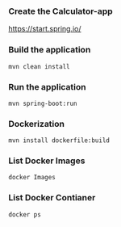 ### Create the Calculator-app

https://start.spring.io/

### Build the application

```
mvn clean install
```


### Run the application

```
mvn spring-boot:run
```

### Dockerization

```
mvn install dockerfile:build
```

### List Docker Images

```
docker Images
```

### List Docker Contianer

```
docker ps
```


